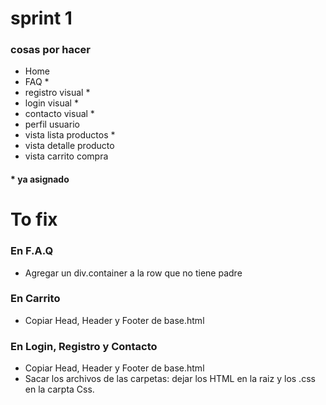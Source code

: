 # sprint 1

### cosas por hacer

- Home
- FAQ *
- registro visual *
- login visual *
- contacto visual *
- perfil usuario 
- vista lista productos *
- vista detalle producto
- vista carrito compra
#### * ya asignado


# To fix

### En F.A.Q

- Agregar un div.container a la row que no tiene padre

### En Carrito

- Copiar Head, Header y Footer de base.html

### En Login, Registro y Contacto

- Copiar Head, Header y Footer de base.html
- Sacar los archivos de las carpetas: dejar los HTML en la raiz y los .css en la carpta Css.
